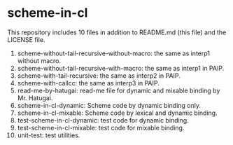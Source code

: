 # scheme-in-cl
This repository includes 10 files in addition to README.md (this file) and the LICENSE file.

1. scheme-without-tail-recursive-without-macro: the same as interp1 without macro.
2. scheme-without-tail-recursive-with-macro: the same as interp1 in PAIP.
3. scheme-with-tail-recursive: the same as interp2 in PAIP.
4. scheme-with-callcc: the same as interp3 in PAIP.
5. read-me-by-hatugai: read-me file for dynamic and mixable binding by Mr. Hatugai.
5. scheme-in-cl-dynamic: Scheme code by dynamic binding only.
6. scheme-in-cl-mixable: Scheme code by lexical and dynamic binding.
7. test-scheme-in-cl-dynamic: test code for dynamic binding.
8. test-scheme-in-cl-mixable: test code for mixable binding.
9. unit-test: test utilities.

